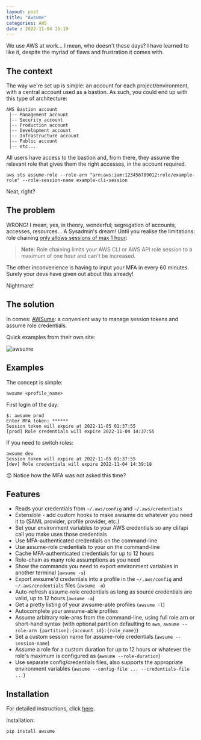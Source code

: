 ```yaml
---
layout: post
title: "Awsume" 
categories: AWS
date : 2022-11-04 13:19
---
```

We use AWS at work... I mean, who doesn't these days? I have learned to like it, despite the myriad of flaws and frustration it comes with. 

## The context
The way we're set up is simple: an account for each project/environment, with a central account used as a bastion. As such, you could end up with this type of architecture:

```
AWS Bastion account
 |-- Management account
 |-- Security account
 |-- Production account
 |-- Development account
 |-- Infrastructure account 
 |-- Public account
 |-- etc...
```

All users have access to the bastion and, from there, they assume the relevant role that gives them the right accesses, in the account required. 

```
aws sts assume-role --role-arn "arn:aws:iam:123456789012:role/example-role" --role-session-name example-cli-session
```

Neat, right? 

## The problem

WRONG! I mean, yes, in theory, wonderful; segregation of accounts, accesses, resources... A Sysadmin's dream! Until you realise the limitations: role chaining [only allows sessions of max 1 hour](https://aws.amazon.com/premiumsupport/knowledge-center/iam-role-chaining-limit/):

> **Note:** Role chaining limits your AWS CLI or AWS API role session to a maximum of one hour and can't be increased. 

The other inconvenience is having to input your MFA in every 60 minutes. Surely your devs have given out about this already!

Nightmare!

## The solution
In comes: [AWSume](https://awsu.me/): a convenient way to manage session tokens and assume role credentials. 

Quick examples from their own site: 

![awsume](https://awsu.me/assets/img/demo.2f37110c.gif)

## Examples

The concept is simple:
```
awsume <profile_name>
```

First login of the day: 
```
$: awsume prod
Enter MFA token: ******
Session token will expire at 2022-11-05 01:37:55
[prod] Role credentials will expire 2022-11-04 14:37:55
```

If you need to switch roles:
```
awsume dev
Session token will expire at 2022-11-05 01:37:55
[dev] Role credentials will expire 2022-11-04 14:39:18
```

😯 Notice how the MFA was not asked this time? 

## Features

-  Reads your credentials from `~/.aws/config` and `~/.aws/credentials`
-  Extensible - add custom hooks to make awsume do whatever you need it to (SAML provider, profile provider, etc.)
-  Set your environment variables to your AWS credentials so any cli/api call you make uses those credentials
-  Use MFA-authenticated credentials on the command-line
-  Use assume-role credentials to your on the command-line
-  Cache MFA-authenticated credentials for up to 12 hours
-  Role-chain as many role assumptions as you need
-  Show the commands you need to export environment variables in another terminal (`awsume -s`)
-  Export awsume'd credentials into a profile in the `~/.aws/config` and `~/.aws/credentials` files (`awsume -o`)
-  Auto-refresh assume-role credentials as long as source credentials are valid, up to 12 hours (`awsume -a`)
-  Get a pretty listing of your awsume-able profiles (`awsume -l`)
-  Autocomplete your awsume-able profiles
-  Assume arbitrary role-arns from the command-line, using full role arn or short-hand syntax (with optional partition defaulting to `aws`, `awsume --role-arn [partition]:{account_id}:{role_name}`)
-  Set a custom session name for assume-role credentials (`awsume --session-name`)
-  Assume a role for a custom duration for up to 12 hours or whatever the role's maximum is configured as (`awsume --role-duration`)
-  Use separate config/credentials files, also supports the appropriate environment variables (`awsume --config-file ... --credentials-file ...`)

## Installation
For detailed instructions, click [here](https://awsu.me/general/quickstart.html). 

Installation: 
```
pip install awsume
```

